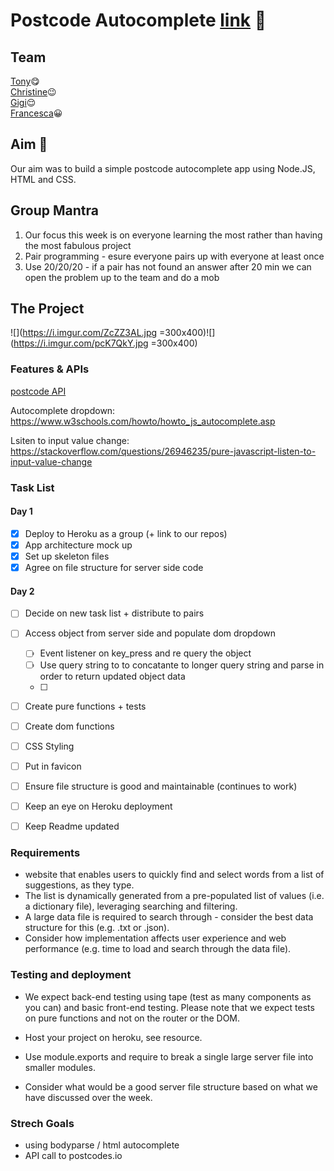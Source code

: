 # Postcode Autocomplete [link](https://postcode-autocomplete.herokuapp.com/) :checkered_flag:

## Team   
[Tony](github.com/tonylomax):yum:  
[Christine](github.com/xIrusux):wink:  
[Gigi](github.com/gminova):relieved:  
[Francesca](github.com/frannyfra):grinning:  

## Aim :dart:

Our aim was to build a simple postcode autocomplete app using Node.JS, HTML and CSS.

## Group Mantra
1. Our focus this week is on everyone learning the most rather than having the most fabulous project
2. Pair programming - esure everyone pairs up with everyone at least once
3. Use 20/20/20 - if a pair has not found an answer after 20 min we can open the problem up to the team and do a mob


## The Project 
![](https://i.imgur.com/ZcZZ3AL.jpg =300x400)![](https://i.imgur.com/pcK7QkY.jpg =300x400)


### Features & APIs 

[postcode API](https://postcodes.io/)

Autocomplete dropdown:
https://www.w3schools.com/howto/howto_js_autocomplete.asp

Lsiten to input value change: 
https://stackoverflow.com/questions/26946235/pure-javascript-listen-to-input-value-change



### Task List

#### Day 1
- [x] Deploy to Heroku as a group (+ link to our repos)
- [x] App architecture mock up
- [x] Set up skeleton files
- [x] Agree on file structure for server side code

#### Day 2
- [ ] Decide on new task list + distribute to pairs
- [ ] Access object from server side and populate dom dropdown 
    - [ ] Event listener on key_press and re query the object
    - [ ] Use query string to to concatante to longer query string and parse in order to return updated object data
    - [ ] 
- [ ] Create pure functions + tests
- [ ] Create dom functions 
- [ ] CSS Styling
- [ ] Put in favicon
- [ ] Ensure file structure is good and maintainable (continues to work)
- [ ] Keep an eye on Heroku deployment 
- [ ] Keep Readme updated



### Requirements
* website that enables users to quickly find and select words from a list of suggestions, as they type.
* The list is dynamically generated from a pre-populated list of values (i.e. a dictionary file), leveraging searching and filtering.
* A large data file is required to search through - consider the best data structure for this (e.g. .txt or .json).
* Consider how implementation affects user experience and web performance (e.g. time to load and search through the data file).

### Testing and deployment
* We expect back-end testing using tape (test as many components as you can) and basic front-end testing. Please note that we expect tests on pure functions and not on the router or the DOM.

* Host your project on heroku, see resource.

* Use module.exports and require to break a single large server file into smaller modules.

* Consider what would be a good server file structure based on what we have discussed over the week.

### Strech Goals
* using bodyparse / html autocomplete
* API call to postcodes.io

